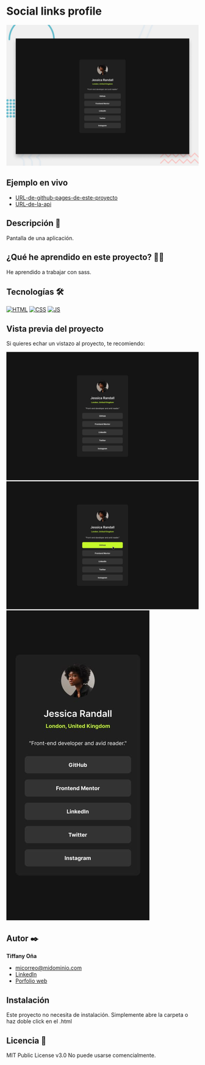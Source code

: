 # Social links profile

![Imagen del proyecto](https://raw.githubusercontent.com/tiffanyona6/social-links-profile/main/design%203/desktop-preview.jpg)

## Ejemplo en vivo

- [URL-de-github-pages-de-este-proyecto](URL-de-github-pages-de-este-proyecto)
- [URL-de-la-api](URL-de-la-api)

## Descripción 📑

Pantalla de una aplicación.

## ¿Qué he aprendido en este proyecto? 🙇🏻

He aprendido a trabajar con sass.

## Tecnologías 🛠

<!-- Iconos sacados de: https://github.com/hendrasob/badges/blob/master/README.md y https://github.com/alexandresanlim/Badges4-README.md-Profile -->

[![HTML](https://img.shields.io/badge/HTML5-E34F26?style=for-the-badge&logo=html5&logoColor=white)](https://es.wikipedia.org/wiki/HTML5)
[![CSS](https://img.shields.io/badge/CSS3-1572B6?style=for-the-badge&logo=css3&logoColor=white)](https://es.wikipedia.org/wiki/CSS)
[![JS](https://img.shields.io/badge/JavaScript-F7DF1E?style=for-the-badge&logo=javascript&logoColor=black)](https://es.wikipedia.org/wiki/JavaScript)

## Vista previa del proyecto

Si quieres echar un vistazo al proyecto, te recomiendo:

![Captura del proyecto](https://raw.githubusercontent.com/tiffanyona6/social-links-profile/main/design%203/destkop-design.jpg)
![Captura del proyecto](https://raw.githubusercontent.com/tiffanyona6/social-links-profile/main/design%203/active-states.jpg)
![Captura del proyecto](https://raw.githubusercontent.com/tiffanyona6/social-links-profile/main/design%203/mobile-design.jpg)

## Autor ✒️

**Tiffany Oña**

- [micorreo@midominio.com](tiffanyona6@gmail.com)
- [LinkedIn](https://www.linkedin.com/in/tu-url-de-linkedin/)
- [Porfolio web](https://tu-dominio.com/)

## Instalación

Este proyecto no necesita de instalación. Simplemente abre la carpeta o haz doble click en el .html

## Licencia 📄

MIT Public License v3.0
No puede usarse comencialmente.

